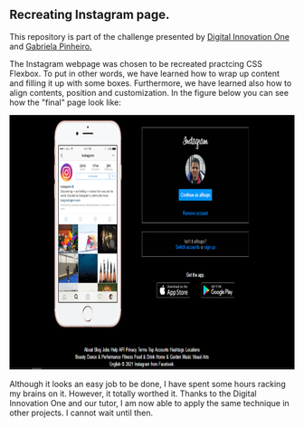 ## Recreating Instagram page.

<p>This repository is part of the challenge presented by <a href="https://www.linkedin.com/school/digitalinnovation-one/">Digital Innovation One</a> and <a href="https://www.linkedin.com/in/gabrielapinheiro129/">Gabriela Pinheiro.</a><p>

<p> The Instagram webpage was chosen to be recreated practcing CSS Flexbox. To put in other words, we have learned how to
wrap up content and filling it up with some boxes. Furthermore, we have learned also how to align contents, position and 
customization. In the figure below you can see how the "final" page look like:</p>

<img src="/img/page.png" width="800" height="450" alt="Instagram page draft">

<p> Although it looks an easy job to be done, I have spent some hours racking my brains on it. However, it totally worthed it.
Thanks to the Digital Innovation One and our tutor, I am now able to apply the same technique in other projects. I cannot wait until then. </p>

